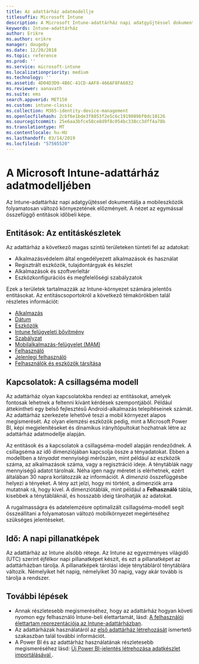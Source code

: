 ```yaml
---
title: Az adattárház adatmodellje
titlesuffix: Microsoft Intune
description: A Microsoft Intune-adattárház napi adatgyűjtéssel dokumentálja a folyamatosan változó mobilkörnyezet előzményeit.
keywords: Intune-adattárház
author: Erikre
ms.author: erikre
manager: dougeby
ms.date: 12/20/2018
ms.topic: reference
ms.prod: ''
ms.service: microsoft-intune
ms.localizationpriority: medium
ms.technology: ''
ms.assetid: 4D04D3D9-4B6C-41CD-AAF8-466AF8FA6032
ms.reviewer: aanavath
ms.suite: ems
search.appverid: MET150
ms.custom: intune-classic
ms.collection: M365-identity-device-management
ms.openlocfilehash: 2cbf6e1bde3f8853f2e5c6c1919089bf0dc10126
ms.sourcegitcommit: 25e6aa3bfce58ce8d9f8c054bc338cc3dff4a78b
ms.translationtype: MT
ms.contentlocale: hu-HU
ms.lasthandoff: 03/14/2019
ms.locfileid: "57565520"
---
```

# <a name="microsoft-intune-data-warehouse-data-model"></a>A Microsoft Intune-adattárház adatmodelljében

Az Intune-adattárház napi adatgyűjtéssel dokumentálja a mobileszközök folyamatosan változó környezetének előzményeit. A nézet az egymással összefüggő entitások időbeli képe.

## <a name="entities-entity-sets"></a>Entitások: Az entitáskészletek

Az adattárház a következő magas szintű területeken tünteti fel az adatokat:

  -  Alkalmazásvédelem által engedélyezett alkalmazások és használat
  -  Regisztrált eszközök, tulajdontárgyak és készlet
  -  Alkalmazások és szoftverleltár
  -  Eszközkonfigurációs és megfelelőségi szabályzatok

Ezek a területek tartalmazzák az Intune-környezet számára jelentős entitásokat. Az entitáscsoportokról a következő témakörökben talál részletes információt:

  -  [Alkalmazás](reports-ref-application.md)
  -  [Dátum](reports-ref-date.md)
  -  [Eszközök](reports-ref-devices.md)
  -  [Intune felügyeleti bővítmény](reports-ref-intunemanagementextension.md)
  -  [Szabályzat](reports-ref-policy.md)
  -  [Mobilalkalmazás-felügyelet (MAM)](reports-ref-mobile-app-management.md)
  -  [Felhasználó](reports-ref-user.md)
  -  [Jelenlegi felhasználó](reports-ref-current-user.md)
  -  [Felhasználók és eszközök társítása](reports-ref-user-device.md)

## <a name="relationships-star-schema-model"></a>Kapcsolatok: A csillagséma modell

Az adattárház olyan kapcsolatokba rendezi az entitásokat, amelyek fontosak lehetnek a feltenni kívánt kérdések szempontjából. Például áttekintheti egy belső fejlesztésű Android-alkalmazás telepítéseinek számát. Az adattárház szerkezete lehetővé teszi a mobil környezet alapos megismerését. Az olyan elemzési eszközök pedig, mint a Microsoft Power BI, képi megjelenítéseket és dinamikus irányítópultokat hozhatnak létre az adattárház adatmodellje alapján.

Az entitások és a kapcsolatok a csillagséma-modell alapján rendeződnek. A csillagséma az idő dimenziójában kapcsolja össze a tényadatokat. Ebben a modellben a *tényadat* mennyiségi mérőszám, mint például az eszközök száma, az alkalmazások száma, vagy a regisztráció ideje. A ténytáblák nagy mennyiségű adatot tárolnak. Néha igen nagy méretet is elérhetnek, ezért általában 30 napra korlátozzák az információt. A *dimenzió* összefüggésbe helyezi a tényeket. A tény azt jelzi, hogy mi történt, a dimenziók arra mutatnak rá, hogy kivel. A dimenziótáblák, mint például a **Felhasználó** tábla, kisebbek a ténytábláknál, és hosszabb ideig tárolhatják az adatokat. 

A rugalmasságra és adatelemzésre optimalizált csillagséma-modell segít összeállítani a folyamatosan változó mobilkörnyezet megértéséhez szükséges jelentéseket.

## <a name="time-daily-snapshots"></a>Idő: A napi pillanatképek

Az adattárház az Intune alsóbb rétege. Az Intune az egyezményes világidő (UTC) szerint éjfélkor napi pillanatképet készít, és ezt a pillanatképet az adattárházban tárolja. A pillanatképek tárolási ideje ténytábláról ténytáblára változik. Némelyiket hét napig, némelyiket 30 napig, vagy akár tovább is tárolja a rendszer.

## <a name="next-steps"></a>További lépések

 - Annak részletesebb megismeréséhez, hogy az adattárház hogyan követi nyomon egy felhasználó Intune-beli élettartamát, lásd: [A felhasználói élettartam reprezentációja az Intune-adattárházban](reports-ref-user-timeline.md).
 - Az adattárházak használatáról az [első adattárház létrehozását](https://www.codeproject.com/Articles/652108/Create-First-Data-WareHouse) ismertető szakaszban talál további információt.
 - A Power BI és az adattárház használatának részletesebb megismeréséhez lásd: [Új Power BI-jelentés létrehozása adatkészlet importálásával ](https://powerbi.microsoft.com/documentation/powerbi-service-create-a-new-report/). 
